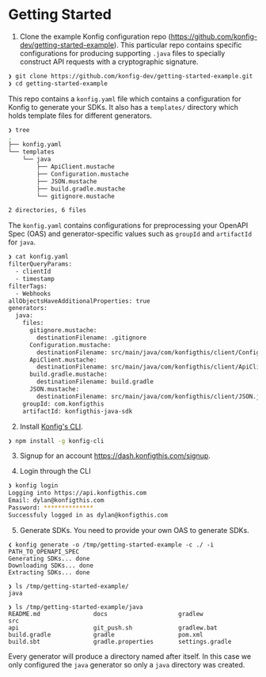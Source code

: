 # Getting Started

1. Clone the example Konfig configuration repo
   (https://github.com/konfig-dev/getting-started-example). This particular repo contains
   specific configurations for producing supporting `.java` files to specially
   construct API requests with a cryptographic signature.

```bash
❯ git clone https://github.com/konfig-dev/getting-started-example.git
❯ cd getting-started-example
```

This repo contains a `konfig.yaml` file which contains a configuration for
Konfig to generate your SDKs. It also has a `templates/` directory which holds
template files for different generators.

```bash
❯ tree
.
├── konfig.yaml
└── templates
    └── java
        ├── ApiClient.mustache
        ├── Configuration.mustache
        ├── JSON.mustache
        ├── build.gradle.mustache
        └── gitignore.mustache

2 directories, 6 files
```

The `konfig.yaml` contains configurations for preprocessing your OpenAPI Spec
(OAS) and generator-specific values such as `groupId` and `artifactId` for
`java`.

```bash
❯ cat konfig.yaml
filterQueryParams:
  - clientId
  - timestamp
filterTags:
  - Webhooks
allObjectsHaveAdditionalProperties: true
generators:
  java:
    files:
      gitignore.mustache:
        destinationFilename: .gitignore
      Configuration.mustache:
        destinationFilename: src/main/java/com/konfigthis/client/Configuration.java
      ApiClient.mustache:
        destinationFilename: src/main/java/com/konfigthis/client/ApiClient.java
      build.gradle.mustache:
        destinationFilename: build.gradle
      JSON.mustache:
        destinationFilename: src/main/java/com/konfigthis/client/JSON.java
    groupId: com.konfigthis
    artifactId: konfigthis-java-sdk
```

2. Install [Konfig's CLI](https://www.npmjs.com/package/konfig-cli).

```bash
❯ npm install -g konfig-cli
```

3. Signup for an account https://dash.konfigthis.com/signup.

4. Login through the CLI

```bash
❯ konfig login
Logging into https://api.konfigthis.com
Email: dylan@konfigthis.com
Password: **************
Successfuly logged in as dylan@konfigthis.com
```

5. Generate SDKs. You need to provide your own OAS to generate SDKs.

```
❮ konfig generate -o /tmp/getting-started-example -c ./ -i PATH_TO_OPENAPI_SPEC
Generating SDKs... done
Downloading SDKs... done
Extracting SDKs... done

❯ ls /tmp/getting-started-example/
java

❯ ls /tmp/getting-started-example/java
README.md               docs                    gradlew                 src
api                     git_push.sh             gradlew.bat
build.gradle            gradle                  pom.xml
build.sbt               gradle.properties       settings.gradle
```

Every generator will produce a directory named after itself. In this case we only
configured the `java` generator so only a `java` directory was created.
